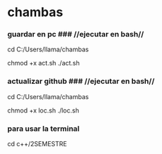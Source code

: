 # chambas #

### guardar en pc ### //ejecutar en bash//

cd C:/Users/llama/chambas

chmod +x act.sh
./act.sh

### actualizar github ### //ejecutar en bash//

cd C:/Users/llama/chambas

chmod +x loc.sh
./loc.sh

### para usar la terminal ###

cd c++/2SEMESTRE

